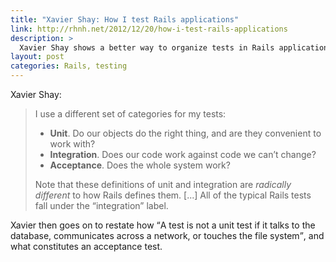 ```yaml
---
title: "Xavier Shay: How I test Rails applications"
link: http://rhnh.net/2012/12/20/how-i-test-rails-applications
description: >
  Xavier Shay shows a better way to organize tests in Rails applications.
layout: post
categories: Rails, testing
---
```


Xavier Shay:

> I use a different set of categories for my tests:
>
> * **Unit**. Do our objects do the right thing, and are they convenient to work with?
> * **Integration**. Does our code work against code we can’t change?
> * **Acceptance**. Does the whole system work?
>
> Note that these definitions of unit and integration are _radically different_ to
> how Rails defines them. [...] All of the typical Rails tests fall under the
> “integration” label.

Xavier then goes on to restate how <q>A test is not a unit test if it talks to
the database, communicates across a network, or touches the file system</q>, and
what constitutes an acceptance test.
